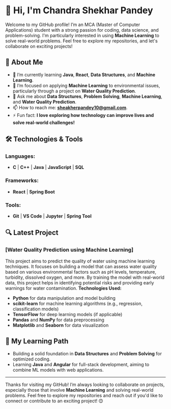 # 👋 Hi, I'm Chandra Shekhar Pandey

Welcome to my GitHub profile! I’m an MCA (Master of Computer Applications) student with a strong passion for coding, data science, and problem-solving. I'm particularly interested in using **Machine Learning** to solve real-world problems. Feel free to explore my repositories, and let's collaborate on exciting projects!

## 🚀 About Me
- 🌱 I’m currently learning **Java**, **React**, **Data Structures**, and **Machine Learning**.
- 🔭 I’m focused on applying **Machine Learning** to environmental issues, particularly through a project on **Water Quality Prediction**.
- 💬 Ask me about **Data Structures**, **Problem Solving**, **Machine Learning**, and **Water Quality Prediction**.
- 📫 How to reach me: **sheakherpandey10@gmail.com**.
- ⚡ Fun fact: **I love exploring how technology can improve lives and solve real-world challenges!**

## 🛠️ Technologies & Tools

### Languages:
- **C** | **C++** | **Java** | **JavaScript** | **SQL**

### Frameworks:
- **React** | **Spring Boot**

### Tools:
- **Git** | **VS Code** | **Jupyter** | **Spring Tool**

## 🔍 Latest Project

### [Water Quality Prediction using Machine Learning]
This project aims to predict the quality of water using machine learning techniques. It focuses on building a model that can assess water quality based on various environmental factors such as pH levels, temperature, turbidity, dissolved oxygen, and more. By training the model with real-world data, this project helps in identifying potential risks and providing early warnings for water contamination.
**Technologies Used:**
- **Python** for data manipulation and model building
- **scikit-learn** for machine learning algorithms (e.g., regression, classification models)
- **TensorFlow** for deep learning models (if applicable)
- **Pandas** and **NumPy** for data preprocessing
- **Matplotlib** and **Seaborn** for data visualization



## 🌱 My Learning Path
- Building a solid foundation in **Data Structures** and **Problem Solving** for optimized coding.
- Learning **Java** and **Angular** for full-stack development, aiming to combine ML models with web applications.

---

Thanks for visiting my GitHub! I’m always looking to collaborate on projects, especially those that involve **Machine Learning** and solving real-world problems. Feel free to explore my repositories and reach out if you'd like to connect or contribute to an exciting project! 😊
